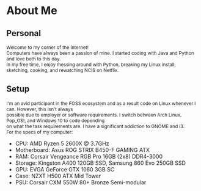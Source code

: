 <html>

  <body>

  <h1> About Me </h1>
  <h2> Personal </h2>
 	<p style="font-size:12px">
    Welcome to my corner of the internet!<br/>
    Computers have always been a passion of mine. I started coding with Java and Python and love both to this day.<br/>
    In my free time, I enjoy messing around with Python, breaking my Linux install, sketching, cooking, and rewatching NCIS on Netflix.<br/>
  </p>

  <h2> Setup </h2>
  <p style="font-size:12px">
    I'm an avid participant in the FOSS ecosystem and as a result code on Linux whenever I can. However, this isn't always<br/>
    possible due to employer or software requirements. I switch between Arch Linux, Pop_OS!, and Windows 10 to code depending<br/>
    on what the task requirements are. I have a significant addiction to GNOME and i3.<br/>
    For the specs of my computer:<br/>
    <ul>
      <li>CPU: AMD Ryzen 5 2600X @ 3.7GHz</li>
      <li>Motherboard: Asus ROG STRIX B450-F GAMING ATX</li>
      <li>RAM: Corsair Vengeance RGB Pro 16GB (2x8) DDR4-3000</li>
      <li>Storage: Kingston A400 120GB SSD, Samsung 860 Evo 250GB SSD</li>
      <li>GPU: EVGA GeForce GTX 1060 3GB SC</li>
      <li>Case: NZXT H500 ATX Mid Tower</li>
      <li>PSU: Corsair CXM 550W 80+ Bronze Semi-modular</li>
    </ul>

  </p>

  </body>
</html>
